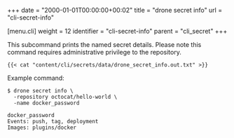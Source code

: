 +++
date = "2000-01-01T00:00:00+00:02"
title = "drone secret info"
url = "cli-secret-info"

[menu.cli]
  weight = 12
  identifier = "cli-secret-info"
  parent = "cli_secret"
+++

This subcommand prints the named secret details. Please note this command requires administrative privilege to the repository.

```text
{{< cat "content/cli/secrets/data/drone_secret_info.out.txt" >}}
```

Example command:

```text
$ drone secret info \
  -repository octocat/hello-world \
  -name docker_password

docker_password
Events: push, tag, deployment
Images: plugins/docker
```
